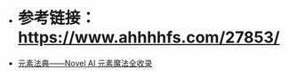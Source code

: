 - # 参考链接：https://www.ahhhhfs.com/27853/

- [元素法典——Novel AI 元素魔法全收录](https://docs.qq.com/doc/DWHl3am5Zb05QbGVs)

  

## 